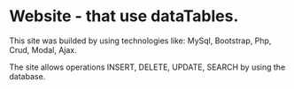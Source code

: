 # Website - that use dataTables.
This site was builded by using technologies like: MySql, Bootstrap, Php, Crud, Modal, Ajax.

The site allows operations INSERT, DELETE, UPDATE, SEARCH by using the database.
